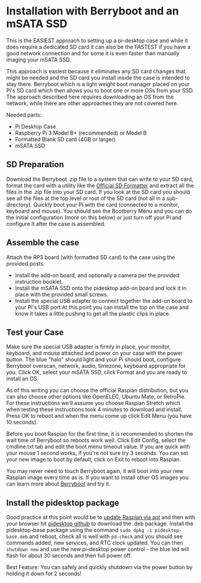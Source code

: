 Installation with Berryboot and an mSATA SSD
============================================
This is the EASIEST approach to setting up a pi-desktop case and while it does require a dedicated SD card it can also be the FASTEST if you have a good network connection and for some it is even faster than manually imaging your mSATA SSD.

This approach is easiest because it eliminates any SD card changes that might be needed and the SD card you install inside the case is intended to stay there.   Berryboot which is a light weight boot manager placed on your Pi's SD card which then allows you to boot one or more OSs from your SSD.  The approach described here requires downloading an OS from the network, while there are other approaches they are not covered here.    

Needed parts:
- Pi Desktop Case
- Raspberry Pi 3 Model B+ (recommended) or Model B
- Formatted Blank SD card (4GB or larger)
- mSATA SSD

SD Preparation
-------------------
Download the Berryboot .zip file to a system that can write to your SD card, format the card with a utility like the [Official SD Formatter](https://www.sdcard.org/downloads/index.html) and extract all the files in the .zip file into your SD card.  If you look at the SD card you should see all the files at the top level or root of the SD card (not all in a sub-directory).  Quickly boot your Pi with the card (connected to a monitor, keyboard and mouse).  You should see the Bootberry Menu and you can do the initial configuration (more on this below) or just turn off your Pi and configure it after the case is assembled.

Assemble the case
-----------------
Attach the RP3 board (with formatted SD card) to the case using the provided posts.
- Install the add-on board, and optionally a camera per the provided instruction booklet.
- Install the mSATA SSD onto the pidesktop add-on board and lock it in place with the provided small screws.
- Install the special USB adapter to connect together the add-on board to your Pi's USB port
At this point you can install the top on the case and know it takes a little pushing to get all the plastic clips in place.

Test your Case
--------------
Make sure the special USB adapter is firmly in place, your monitor, keyboard, and mouse attached and power on your case with the power button.  The blue "halo" should light and your Pi should boot, configure Berryboot overscan, network, audio, timezone, keyboard appropriate for you. Click OK, select your mSATA SSD, click Format and you are ready to install an OS.

As of this writing you can choose the official Raspian distribution, but you can also choose other options like OpenELEC, Ubuntu Mate, or RetroPie.  For these instructions we'll assume you choose Raspian Stretch which when testing these instructions took 4 minutes to download and install.  Press OK to reboot and when the menu come up click Edit Menu (you have 10 seconds).

Before you boot Raspian for the first time, it is recommended to shorten the wait time of Berryboot so reboots work well.  Click Edit Config, select the cmdline.txt tab and edit the boot menu timeout value.  If you are quick with your mouse 1 second works, if you're not sure try 3 seconds.   You can set your new image to boot by default, click on Exit to reboot into Raspian.

You may never need to touch Berryboot again, it will boot into your new Raspian image every time as is.  If you want to install other OS images you can learn more about [Berryboot](https://berryterminal.com/doku.php/berryboot) and try it.

Install the pidesktop package
-----------------------------
Good practice at this point would be to [update Raspian via apt](https://www.raspberrypi.org/documentation/raspbian/updating.md) and then with your browser hit [pidesktop github](http://github.com/hoopsurfer/pidesktop) to download the .deb package. Install the pidesktop-base package using the command `sudo dpkg -i pidesktop-base.deb` and reboot, check all is well with `pd-check` and you should see commands added, new services, and RTC clock updated.  You can then `shutdown now` and use the new pi-desktop power control - the blue led will flash for about 30 seconds and then full power off.

Best Feature: You can safely and quickly shutdown via the power button by holding it down for 2 seconds!

